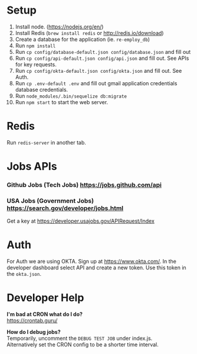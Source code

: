 
# Setup
1. Install node. (https://nodejs.org/en/)
2. Install Redis (`brew install redis` or http://redis.io/download)
3. Create a database for the application (ie. `re-employ_db`)
4. Run `npm install`
5. Run `cp config/database-default.json config/database.json` and fill out 
6. Run `cp config/api-default.json config/api.json` and fill out. See APIs for key requests.
7. Run `cp config/okta-default.json config/okta.json` and fill out. See Auth.
8. Run `cp .env-default .env` and fill out gmail application credentials
database credentials.
9. Run `node_modules/.bin/sequelize db:migrate`
10. Run `npm start` to start the web server.

# Redis
Run `redis-server` in another tab.

# Jobs APIs
### Github Jobs (Tech Jobs) https://jobs.github.com/api
### USA Jobs (Government Jobs) https://search.gov/developer/jobs.html
Get a key at https://developer.usajobs.gov/APIRequest/Index
# Auth
For Auth we are using OKTA. Sign up at https://www.okta.com/.
In the developer dashboard select API and create a new token. Use this token in the `okta.json`.

# Developer Help
**I'm bad at CRON what do I do?**  
https://crontab.guru/

**How do I debug jobs?**  
Temporarily, uncomment the `DEBUG TEST JOB` under index.js.  
Alternatively set the CRON config to be a shorter time interval.